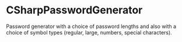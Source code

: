 # CSharpPasswordGenerator
Password generator with a choice of password lengths and also with a choice of symbol types (regular, large, numbers, special characters).
